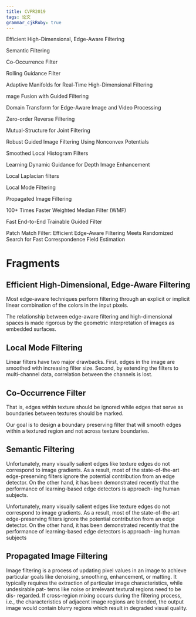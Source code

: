 ```yaml
---
title: CVPR2019
tags: 论文
grammar_cjkRuby: true
---
```


Efficient High-Dimensional, Edge-Aware Filtering

Semantic Filtering

Co-Occurrence Filter

Rolling Guidance Filter

Adaptive Manifolds for Real-Time High-Dimensional Filtering

mage Fusion with Guided Filtering

Domain Transform for Edge-Aware Image and Video Processing

Zero-order Reverse Filtering

Mutual-Structure for Joint Filtering

Robust Guided Image Filtering Using Nonconvex Potentials

Smoothed Local Histogram Filters

Learning Dynamic Guidance for Depth Image Enhancement

Local Laplacian filters

Local Mode Filtering

Propagated Image Filtering

100+ Times Faster Weighted Median Filter (WMF)

Fast End-to-End Trainable Guided Filter

Patch Match Filter: Efficient Edge-Aware Filtering Meets Randomized Search for Fast Correspondence Field Estimation
# Fragments

## Efficient High-Dimensional, Edge-Aware Filtering

Most edge-aware techniques perform filtering through an explicit or implicit linear combination of the colors in the input pixels.  

The relationship between edge-aware filtering and high-dimensional spaces is made rigorous by the geometric interpretation of images as embedded surfaces.

## Local Mode Filtering

Linear filters have two major drawbacks. First, edges in the image are smoothed with increasing filter size. Second, by extending the filters to multi-channel data, correlation between the channels is lost.

## Co-Occurrence Filter

That is, edges within texture should be ignored while edges that serve as boundaries between textures should be marked. 

Our goal is to design a boundary preserving filter that will smooth edges within a textured region and not across texture boundaries.


## Semantic Filtering

Unfortunately, many visually salient edges like texture edges do not correspond to image gradients. As a result, most of the state-of-the-art edge-preserving filters ignore the potential contribution from an edge detector. On the other hand, it has been demonstrated recently that the performance of learning-based edge detectors is approach- ing human subjects.

Unfortunately, many visually salient edges like texture edges do not correspond to image gradients. As a result, most of the state-of-the-art edge-preserving filters ignore the potential contribution from an edge detector. On the other hand, it has been demonstrated recently that the performance of learning-based edge detectors is approach- ing human subjects





## Propagated Image Filtering

Image filtering is a process of updating pixel values in an image to achieve particular goals like denoising, smoothing, enhancement, or matting. It typically requires the extraction of particular image characteristics, while undesirable pat- terns like noise or irrelevant textural regions need to be dis- regarded. If cross-region mixing occurs during the filtering process, i.e., the characteristics of adjacent image regions are blended, the output image would contain blurry regions which result in degraded visual quality.